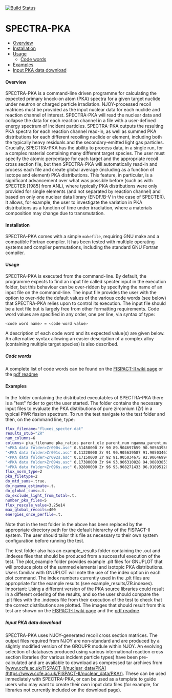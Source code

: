 [![Build Status](https://travis-ci.org/fispact/SPECTRA-PKA.svg?branch=master)](https://travis-ci.org/fispact/SPECTRA-PKA)

# SPECTRA-PKA

- [Overview](#overview)
- [Installation](#installation)
- [Usage](#usage)
  - [Code words](#code-words)
- [Examples](#examples)
- [Input PKA data download](#data-download)

#### <a name="overview"></a>Overview

SPECTRA-PKA is a command-line driven programme for calculating the expected primary knock-on atom (PKA) spectra for a given target nuclide under neutron or charged particle irradiation. NJOY-processed recoil matrices must be provided as the input nuclear data for each nuclide and reaction channel of interest. SPECTRA-PKA will read the nuclear data and collapse the data for each reaction channel in a file with a user-defined energy spectrum of incident particles. SPECTRA-PKA outputs the resulting PKA spectra for each reaction channel read-in, as well as summed PKA distributions for each different recoiling nuclide or element, including both the typically heavy residuals and the secondary-emitted light gas particles. Crucially, SPECTRA-PKA has the ability to process data, in a single run, for a complex material containing many different target species. The user must specify the atomic percentage for each target and the appropriate recoil cross section file, but then SPECTRA-PKA will automatically read-in and process each file and create global average (including as a function of isotope and element) PKA distributions. This feature, in particular, is a significant advancement over what was possible before (such as with SPECTER [1985] from ANL), where typically PKA distributions were only provided for single elements (and not separated by reaction channel) and based on only one nuclear data library (ENDF/B-V in the case of SPECTER). It allows, for example, the user to investigate the variation in PKA distributions as a function of time under irradiation, where a materials composition may change due to transmutation. 

#### <a name="installation"></a>Installation

SPECTRA-PKA comes with a simple `makefile`, requiring GNU make and a compatible Fortran compiler. It has been tested with multiple operating systems and compiler permutations, including the standard GNU Fortran compiler. 

#### <a name="usage"></a>Usage

SPECTRA-PKA is executed from the command-line. By default, the programme expects to find an input file called specter.input in the execution folder, but this behaviour can be over-ridden by specifying the name of an input file on the command-line. The input file provides the user with the option to over-ride the default values of the various code words (see below) that SPECTRA-PKA relies upon to control its execution. The input file should be a text file but is largely free from other formatting requirements. Code word values are specified in any order, one per line, via syntax of type: 
```bash
<code word name> = <code word value>
```
A description of each code word and its expected value(s) are given below. An alternative syntax allowing an easier description of a complex alloy (containing multiple target species) is also described. 

##### <a name="code-words"></a>Code words

A complete list of code words can be found on the [FISPACT-II wiki page](http://fispact.ukaea.uk/wiki/Spectra-PKA) or the [pdf readme](https://github.com/fispact/SPECTRA-PKA/blob/master/manual/readme.pdf)




#### <a name="examples"></a>Examples

In the folder containing the distributed executables of SPECTRA-PKA there is a "test" folder to get the user started. The folder contains the necessary input files to evaluate the PKA distributions of pure zirconium (Zr) in a typical PWR fission spectrum. To run the test navigate to the test folder and then, on the command line, type: 
```bash
flux_filename="fluxes_specter.dat"
results_stub="ZR"
num_columns=6
columns= pka_filename pka_ratios parent_ele parent_num ngamma_parent_mass ngamma_daughter_mass
"<PKA data folder>Zr090s.asc" 0.51450000 Zr 90 89.904697659 90.905639587
"<PKA data folder>Zr091s.asc" 0.11220000 Zr 91 90.905639587 91.905034675
"<PKA data folder>Zr092s.asc" 0.17150000 Zr 92 91.905034675 92.906469947
"<PKA data folder>Zr094s.asc" 0.17380000 Zr 94 93.906310828 94.908038530
"<PKA data folder>Zr096s.asc" 0.02800000 Zr 96 95.908271433 96.910951206
flux_norm_type=2
pka_filetype=2
do_mtd_sums=.true.
do_ngamma_estimate=.t.
do_global_sums=.t.
do_exclude_light_from_total=.t.
number_pka_files=5
flux_rescale_value=3.25e14
max_global_recoils=400
energies_once_perfile=.t.
```
Note that in the test folder <PKA data folder> in the above has been replaced by the appropriate directory path for the default hierarchy of the FISPACT-II system. The user should tailor this file as necessary to their own system configuration before running the test.

The test folder also has an example_results folder containing the .out and .indexes files that should be produced from a successful execution of the test. The plot_example folder provides example .plt files for GNUPLOT that will produce plots of the summed elemental and isotopic PKA distributions. Users familiar with GNUPLOT will note the use of the index option in each plot command. The index numbers currently used in the .plt files are appropriate for the example results (see example_results/ZR.indexes). Important: Using a different version of the PKA source libraries could result in a different ordering of the results, and so the user should compare the .plt files with the .indexes file from their execution of the test to check that the correct distributions are plotted. The images that should result from this test are shown on the [FISPACT-II wiki page](http://fispact.ukaea.uk/wiki/Spectra-PKA) and the [pdf readme](https://github.com/fispact/SPECTRA-PKA/blob/master/manual/readme.pdf).

##### <a name="data-download"></a>Input PKA data download

SPECTRA-PKA uses NJOY-generated recoil cross section matrices. The output files required from NJOY are non-standard and are produced by a slightly modified version of the GROUPR module within NJOY. An evolving selection of databases produced using various international reaction cross section libraries (for various incident particle types) have been pre-calculated and are available to download as compressed tar archives from [www.ccfe.ac.uk/FISPACT-II/nuclear_data/PKA](https://www.ccfe.ac.uk/FISPACT-II/nuclear_data/PKA/). These can be used immediately with SPECTRA-PKA, or can be used as a template to guide users who may want to create their own input data files (for example, for libraries not currently included on the download page).

